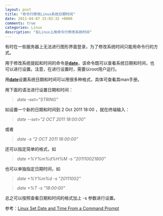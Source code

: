 ```yaml
---
layout: post
title: "命令行修改Linux系统日期时间"
date: 2011-04-07 15:03:32 +0000
comments: true
categories: Linux
description: "在Linux上用命令行修改系统时间"
---
```


有时在一些服务器上无法进行图形界面登录，为了修改系统时间只能用命令行的方式。

用于修改系统提起和时间的命令是[__date__][date_link]，该命令既可以查看系统日期和时间，也可以进行设置。注意，在进行设置时，需要以root用户运行。

用[__date__][date_link]设置系统日期和时间可以用很多种格式，具体可查看其man手册。
<!-- more -->

用下面的语法进行设置日期和时间：

> _date –set="STRING"_

如设置一个新的日期和时间到 2 Oct 2011 18:00 ，就在终端输入：

> _date --set="2 OCT 2011 18:00:00"_

或者

> _date -s "2 OCT 2011 18:00:00"_

还可以指定简单的格式，如

> _date +%Y%m%d%H%M -s "201110021800"_

也可以单独指定日期时间，如

> _date +%Y%m%d -s "20111002"_

> _date +%T -s "18:00:00"_

总之可以按照查看日期和时间的格式加上 -s 参数进行设置。

参考：[Linux Set Date and Time From a Command Prompt][ref_link]

[ref_link]: http://www.cyberciti.biz/faq/howto-set-date-time-from-linux-command-prompt/
[date_link]: http://unixhelp.ed.ac.uk/CGI/man-cgi?date